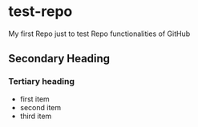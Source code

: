 # test-repo
My first Repo just to test Repo functionalities of GitHub

##  Secondary Heading

### Tertiary heading
* first item
* second item
* third item
